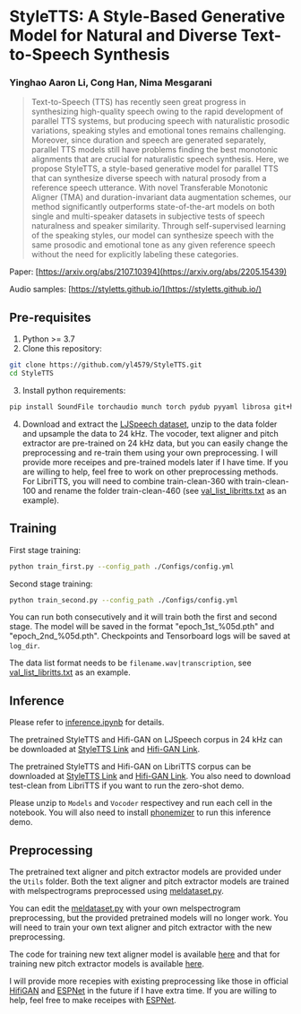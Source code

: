 # StyleTTS: A Style-Based Generative Model for Natural and Diverse Text-to-Speech Synthesis

### Yinghao Aaron Li, Cong Han, Nima Mesgarani

> Text-to-Speech (TTS) has recently seen great progress in synthesizing high-quality speech owing to the rapid development of parallel TTS systems, but producing speech with naturalistic prosodic variations, speaking styles and emotional tones remains challenging. Moreover, since duration and speech are generated separately, parallel TTS models still have problems finding the best monotonic alignments that are crucial for naturalistic speech synthesis. Here, we propose StyleTTS, a style-based generative model for parallel TTS that can synthesize diverse speech with natural prosody from a reference speech utterance. With novel Transferable Monotonic Aligner (TMA) and duration-invariant data augmentation schemes, our method significantly outperforms state-of-the-art models on both single and multi-speaker datasets in subjective tests of speech naturalness and speaker similarity. Through self-supervised learning of the speaking styles, our model can synthesize speech with the same prosodic and emotional tone as any given reference speech without the need for explicitly labeling these categories.

Paper: [https://arxiv.org/abs/2107.10394](https://arxiv.org/abs/2205.15439)

Audio samples: [https://styletts.github.io/](https://styletts.github.io/)

## Pre-requisites
1. Python >= 3.7
2. Clone this repository:
```bash
git clone https://github.com/yl4579/StyleTTS.git
cd StyleTTS
```
3. Install python requirements: 
```bash
pip install SoundFile torchaudio munch torch pydub pyyaml librosa git+https://github.com/resemble-ai/monotonic_align.git
```
4. Download and extract the [LJSpeech dataset](https://keithito.com/LJ-Speech-Dataset/), unzip to the data folder and upsample the data to 24 kHz. The vocoder, text aligner and pitch extractor are pre-trained on 24 kHz data, but you can easily change the preprocessing and re-train them using your own preprocessing. I will provide more receipes and pre-trained models later if I have time. If you are willing to help, feel free to work on other preprocessing methods. 
For LibriTTS, you will need to combine train-clean-360 with train-clean-100 and rename the folder train-clean-460 (see [val_list_libritts.txt](https://github.com/yl4579/StyleTTS/blob/main/Data/val_list_libritts.txt) as an example).

## Training
First stage training:
```bash
python train_first.py --config_path ./Configs/config.yml
```
Second stage training:
```bash
python train_second.py --config_path ./Configs/config.yml
```
You can run both consecutively and it will train both the first and second stage. The model will be saved in the format "epoch_1st_%05d.pth" and "epoch_2nd_%05d.pth". Checkpoints and Tensorboard logs will be saved at `log_dir`. 

The data list format needs to be `filename.wav|transcription`, see [val_list_libritts.txt](https://github.com/yl4579/StyleTTS/blob/main/Data/val_list_libritts.txt) as an example. 

## Inference

Please refer to [inference.ipynb](https://github.com/yl4579/StyleTTS/blob/main/Demo/Inference_LJSpeech.ipynb) for details. 

The pretrained StyleTTS and Hifi-GAN on LJSpeech corpus in 24 kHz can be downloaded at [StyleTTS Link](https://drive.google.com/file/d/1aqOExU7NroGHdIVjgkzqRYrK5q_694cj/view?usp=sharing) and [Hifi-GAN Link](https://drive.google.com/file/d/1h_h0GFdC6VOiZ-oFDClqy2bVonA1xDiw/view?usp=sharing). 

The pretrained StyleTTS and Hifi-GAN on LibriTTS corpus can be downloaded at [StyleTTS Link](https://drive.google.com/file/d/1nm0yB6Y5QWF3FYGfJCwQ6zYNlOAYVSet/view?usp=sharing) and [Hifi-GAN Link](https://drive.google.com/file/d/1RDxYknrzncGzusYeVeDo38ErNdczzbik/view?usp=sharing). You also need to download test-clean from LibriTTS if you want to run the zero-shot demo. 

Please unzip to `Models` and `Vocoder` respectivey and run each cell in the notebook. You will also need to install [phonemizer](https://github.com/bootphon/phonemizer) to run this inference demo. 

## Preprocessing

The pretrained text aligner and pitch extractor models are provided under the `Utils` folder. Both the text aligner and pitch extractor models are trained with melspectrograms preprocessed using [meldataset.py](https://github.com/yl4579/StyleTTS/blob/main/meldataset.py). 

You can edit the [meldataset.py](https://github.com/yl4579/StyleTTS/blob/main/meldataset.py) with your own melspectrogram preprocessing, but the provided pretrained models will no longer work. You will need to train your own text aligner and pitch extractor with the new preprocessing. 

The code for training new text aligner model is available [here](https://github.com/yl4579/AuxiliaryASR) and that for training new pitch extractor models is available [here](https://github.com/yl4579/PitchExtractor).

I will provide more recepies with existing preprocessing like those in official [HifiGAN](https://github.com/jik876/hifi-gan) and [ESPNet](https://github.com/espnet/espnet) in the future if I have extra time. If you are willing to help, feel free to make receipes with [ESPNet](https://github.com/espnet/espnet). 
